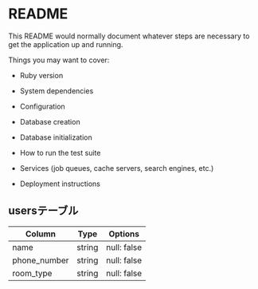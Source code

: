 # README

This README would normally document whatever steps are necessary to get the
application up and running.

Things you may want to cover:

* Ruby version

* System dependencies

* Configuration

* Database creation

* Database initialization

* How to run the test suite

* Services (job queues, cache servers, search engines, etc.)

* Deployment instructions

## usersテーブル

| Column             | Type   | Options     |
| ------------------ | ------ | ----------- |
| name               | string | null: false |
| phone_number       | string | null: false |
| room_type          | string | null: false |

